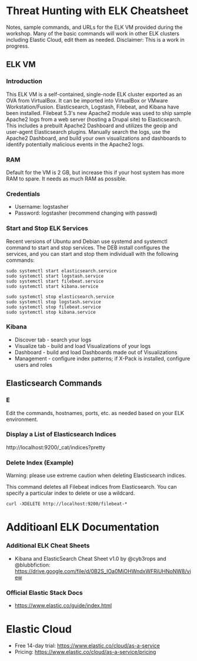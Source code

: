 # Threat Hunting with ELK Cheatsheet

Notes, sample commands, and URLs for the ELK VM provided during the workshop. Many of the basic commands will work in other ELK clusters including Elastic Cloud, edit them as needed. Disclaimer: This is a work in progress.

## ELK VM

### Introduction
This ELK VM is a self-contained, single-node ELK cluster exported as an OVA from VirtualBox. It can be imported into VirtualBox or VMware Workstation/Fusion. Elasticsearch, Logstash, Filebeat, and Kibana have been installed. Filebeat 5.3's new Apache2 module was used to ship sample Apache2 logs from a web server (hosting a Drupal site) to Elasticsearch. This includes a prebuilt Apache2 Dashboard and utilizes the geoip and user-agent Elasticsearch plugins. Manually search the logs, use the Apache2 Dashboard, and build your own visualizations and dashboards to identify potentially malicious events in the Apache2 logs.

### RAM
Default for the VM is 2 GB, but increase this if your host system has more RAM to spare. It needs as much RAM as possible.

### Credentials
* Username: logstasher
* Password: logstasher (recommend changing with passwd)

### Start and Stop ELK Services
Recent versions of Ubuntu and Debian use systemd and systemctl command to start and stop services. The DEB install configures the services, and you can start and stop them individuall with the following commands:
```
sudo systemctl start elasticsearch.service
sudo systemctl start logstash.service
sudo systemctl start filebeat.service
sudo systemctl start kibana.service

sudo systemctl stop elasticsearch.service
sudo systemctl stop logstash.service
sudo systemctl stop filebeat.service
sudo systemctl stop kibana.service
```

### Kibana
* Discover tab - search your logs
* Visualize tab - build and load Visualizations of your logs
* Dashboard - build and load Dashboards made out of Visualizations
* Management - configure index patterns; if X-Pack is installed, configure users and roles

## Elasticsearch Commands

### E
Edit the commands, hostnames, ports, etc. as needed based on your ELK environment. 

### Display a List of Elasticsearch Indices
http://localhost:9200/_cat/indices?pretty

### Delete Index (Example)
Warning: please use extreme caution when deleting Elasticsearch indices.

This command deletes all Filebeat indices from Elasticsearch. You can specify a particular index to delete or use a wildcard.
```
curl -XDELETE http://localhost:9200/filebeat-*
```

# Additioanl ELK Documentation

### Additional ELK Cheat Sheets 
* Kibana and ElasticSearch Cheat Sheet v1.0 by @cyb3rops and @blubbfiction: https://drive.google.com/file/d/0B2S_IOa0MiOHWndxWFRiUHNoNW8/view

### Official Elastic Stack Docs
* https://www.elastic.co/guide/index.html

# Elastic Cloud
* Free 14-day trial: https://www.elastic.co/cloud/as-a-service
* Pricing: https://www.elastic.co/cloud/as-a-service/pricing
